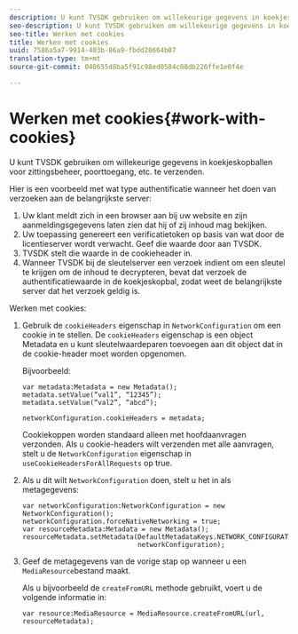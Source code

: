 ```yaml
---
description: U kunt TVSDK gebruiken om willekeurige gegevens in koekjeskopballen voor zittingsbeheer, poorttoegang, etc. te verzenden.
seo-description: U kunt TVSDK gebruiken om willekeurige gegevens in koekjeskopballen voor zittingsbeheer, poorttoegang, etc. te verzenden.
seo-title: Werken met cookies
title: Werken met cookies
uuid: 7586a5a7-9914-403b-86a9-fbdd28664b07
translation-type: tm+mt
source-git-commit: 040655d8ba5f91c98ed0584c08db226ffe1e0f4e

---
```



# Werken met cookies{#work-with-cookies}

U kunt TVSDK gebruiken om willekeurige gegevens in koekjeskopballen voor zittingsbeheer, poorttoegang, etc. te verzenden.

Hier is een voorbeeld met wat type authentificatie wanneer het doen van verzoeken aan de belangrijkste server:

1. Uw klant meldt zich in een browser aan bij uw website en zijn aanmeldingsgegevens laten zien dat hij of zij inhoud mag bekijken.
1. Uw toepassing genereert een verificatietoken op basis van wat door de licentieserver wordt verwacht. Geef die waarde door aan TVSDK.
1. TVSDK stelt die waarde in de cookieheader in.
1. Wanneer TVSDK bij de sleutelserver een verzoek indient om een sleutel te krijgen om de inhoud te decrypteren, bevat dat verzoek de authentificatiewaarde in de koekjeskopbal, zodat weet de belangrijkste server dat het verzoek geldig is.

Werken met cookies:

1. Gebruik de `cookieHeaders` eigenschap in `NetworkConfiguration` om een cookie in te stellen. De `cookieHeaders` eigenschap is een object Metadata en u kunt sleutelwaardeparen toevoegen aan dit object dat in de cookie-header moet worden opgenomen.

   Bijvoorbeeld:

   ```
   var metadata:Metadata = new Metadata(); 
   metadata.setValue(“val1”, “12345”); 
   metadata.setValue(“val2”, “abcd”); 
   
   networkConfiguration.cookieHeaders = metadata;
   ```

   Cookiekoppen worden standaard alleen met hoofdaanvragen verzonden. Als u cookie-headers wilt verzenden met alle aanvragen, stelt u de `NetworkConfiguration` eigenschap in `useCookieHeadersForAllRequests` op true.

1. Als u dit wilt `NetworkConfiguration` doen, stelt u het in als metagegevens:

   ```
   var networkConfiguration:NetworkConfiguration = new NetworkConfiguration(); 
   networkConfiguration.forceNativeNetworking = true; 
   var resourceMetadata:Metadata = new Metadata(); 
   resourceMetadata.setMetadata(DefaultMetadataKeys.NETWORK_CONFIGURATION_KEY,  
                                networkConfiguration);
   ```

1. Geef de metagegevens van de vorige stap op wanneer u een `MediaResource`bestand maakt.

   Als u bijvoorbeeld de `createFromURL` methode gebruikt, voert u de volgende informatie in:

   ```
   var resource:MediaResource = MediaResource.createFromURL(url, resourceMetadata);
   ```

